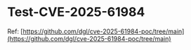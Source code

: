 # Test-CVE-2025-61984

Ref: [https://github.com/dgl/cve-2025-61984-poc/tree/main](https://github.com/dgl/cve-2025-61984-poc/tree/main)
